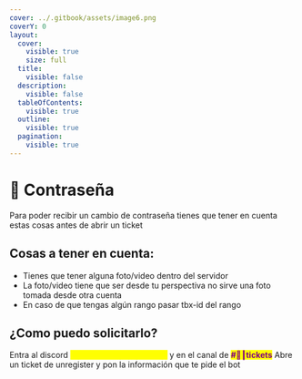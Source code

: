 ```yaml
---
cover: ../.gitbook/assets/image6.png
coverY: 0
layout:
  cover:
    visible: true
    size: full
  title:
    visible: false
  description:
    visible: false
  tableOfContents:
    visible: true
  outline:
    visible: true
  pagination:
    visible: true
---
```


# 📝 Contraseña

Para poder recibir un cambio de contraseña tienes que tener en cuenta estas cosas antes de abrir un ticket

## Cosas a tener en cuenta:

* Tienes que tener alguna foto/video dentro del servidor
* La foto/video tiene que ser desde tu perspectiva no sirve una foto tomada desde otra cuenta
* En caso de que tengas algún rango pasar tbx-id del rango

## ¿Como puedo solicitarlo?

Entra al discord <mark style="color:yellow;">**discord.gg/summoncraft**</mark> y en el canal de <mark style="color:purple;">**#🎫┃tickets**</mark> Abre un ticket de unregister y pon la información que te pide el bot

